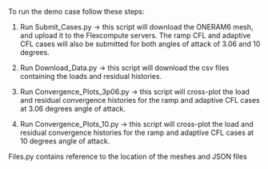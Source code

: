 To run the demo case follow these steps:

1. Run Submit_Cases.py -> this script will download the ONERAM6 mesh, and upload it to the Flexcompute servers. The ramp CFL and adaptive CFL cases will also be submitted for both angles of attack of 3.06 and 10 degrees.

2. Run Download_Data.py -> this script will download the csv files containing the loads and residual histories.

3. Run Convergence_Plots_3p06.py -> this script will cross-plot the load and residual convergence histories for the ramp and adaptive CFL cases at 3.06 degrees angle of attack.

4. Run Convergence_Plots_10.py -> this script will cross-plot the load and residual convergence histories for the ramp and adaptive CFL cases at 10 degrees angle of attack.


Files.py contains reference to the location of the meshes and JSON files



